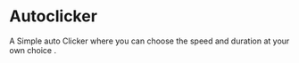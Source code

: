 # Autoclicker
A Simple auto Clicker where you can choose the speed and duration at your own choice .
